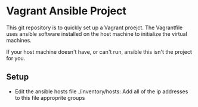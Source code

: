 Vagrant Ansible Project 
=======================
This git repository is to quickly set up a Vagrant proejct.
The Vagrantfile uses ansible software installed on the host machine
to initialize the virtual machines.  

If your host machine doesn't have, or can't run, ansible 
this isn't the project for you.

Setup
-----
- Edit the ansible hosts file ./inventory/hosts:
  Add all of the ip addresses to this file approprite groups
